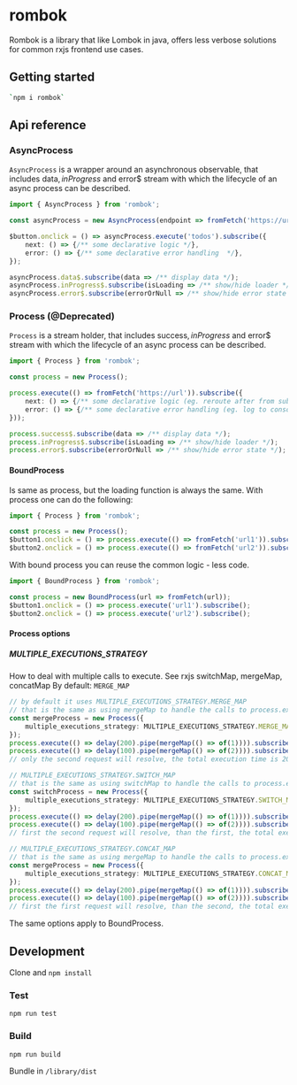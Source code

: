 # rombok

Rombok is a library that like Lombok in java, offers less verbose solutions for common rxjs frontend use cases.

## Getting started

```bash
`npm i rombok`
```

## Api reference
### AsyncProcess
`AsyncProcess` is a wrapper around an asynchronous observable, that includes data$, inProgress$ and error$ stream with which the lifecycle of an async process can be described.

```typescript
import { AsyncProcess } from 'rombok';

const asyncProcess = new AsyncProcess(endpoint => fromFetch('https://url/' + endpoint));

$button.onclick = () => asyncProcess.execute('todos').subscribe({
    next: () => {/** some declarative logic */},
    error: () => {/** some declarative error handling  */},
});

asyncProcess.data$.subscribe(data => /** display data */);
asyncProcess.inProgress$.subscribe(isLoading => /** show/hide loader */);
asyncProcess.error$.subscribe(errorOrNull => /** show/hide error state */);
```

### Process (@Deprecated)
`Process` is a stream holder, that includes success$, inProgress$ and error$ stream with which the lifecycle of an async process can be described.

```typescript
import { Process } from 'rombok';

const process = new Process();

process.execute(() => fromFetch('https://url')).subscribe({
    next: () => {/** some declarative logic (eg. reroute after from submition) */},
    error: () => {/** some declarative error handling (eg. log to console and rethrow to global error reporting)*/}
}));

process.success$.subscribe(data => /** display data */);
process.inProgress$.subscribe(isLoading => /** show/hide loader */);
process.error$.subscribe(errorOrNull => /** show/hide error state */);
```

#### BoundProcess
Is same as process, but the loading function is always the same. With process one can do the following:
```typescript
import { Process } from 'rombok';

const process = new Process();
$button1.onclick = () => process.execute(() => fromFetch('url1')).subscribe();
$button2.onclick = () => process.execute(() => fromFetch('url2')).subscribe();
```
With bound process you can reuse the common logic - less code.
```typescript
import { BoundProcess } from 'rombok';

const process = new BoundProcess(url => fromFetch(url));
$button1.onclick = () => process.execute('url1').subscribe();
$button2.onclick = () => process.execute('url2').subscribe();
```

#### Process options
##### MULTIPLE_EXECUTIONS_STRATEGY
How to deal with multiple calls to execute. See rxjs switchMap, mergeMap, concatMap
By default: `MERGE_MAP`
```typescript
// by default it uses MULTIPLE_EXECUTIONS_STRATEGY.MERGE_MAP
// that is the same as using mergeMap to handle the calls to process.execute()
const mergeProcess = new Process({ 
    multiple_executions_strategy: MULTIPLE_EXECUTIONS_STRATEGY.MERGE_MAP,  
});
process.execute(() => delay(200).pipe(mergeMap(() => of(1)))).subscribe();
process.execute(() => delay(100).pipe(mergeMap(() => of(2)))).subscribe();
// only the second request will resolve, the total execution time is 200 ms

// MULTIPLE_EXECUTIONS_STRATEGY.SWITCH_MAP
// that is the same as using switchMap to handle the calls to process.execute()
const switchProcess = new Process({ 
    multiple_executions_strategy: MULTIPLE_EXECUTIONS_STRATEGY.SWITCH_MAP,  
});
process.execute(() => delay(200).pipe(mergeMap(() => of(1)))).subscribe();
process.execute(() => delay(100).pipe(mergeMap(() => of(2)))).subscribe();
// first the second request will resolve, than the first, the total execution time is 200 ms

// MULTIPLE_EXECUTIONS_STRATEGY.CONCAT_MAP
// that is the same as using mergeMap to handle the calls to process.execute()
const mergeProcess = new Process({ 
    multiple_executions_strategy: MULTIPLE_EXECUTIONS_STRATEGY.CONCAT_MAP,  
});
process.execute(() => delay(200).pipe(mergeMap(() => of(1)))).subscribe();
process.execute(() => delay(100).pipe(mergeMap(() => of(2)))).subscribe();
// first the first request will resolve, than the second, the total execution time is 300 ms
```

The same options apply to BoundProcess.

## Development

Clone and `npm install`

### Test

`npm run test`

### Build

`npm run build`

Bundle in `/library/dist`
